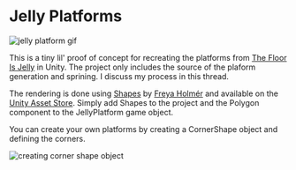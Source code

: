 # Jelly Platforms

![jelly platform gif](https://i.imgur.com/PRq9BXf.gif)

This is a tiny lil' proof of concept for recreating the platforms from [The Floor Is Jelly](http://thefloorisjelly.com/) in Unity. The project only includes the source of the plaform generation and sprining. I discuss my process in this thread.

The rendering is done using [Shapes](https://acegikmo.com/shapes/) by [Freya Holmér](https://twitter.com/FreyaHolmer) and available on the [Unity Asset Store](https://assetstore.unity.com/packages/tools/particles-effects/shapes-173167). Simply add Shapes to the project and the Polygon component to the JellyPlatform game object. 

You can create your own platforms by creating a CornerShape object and defining the corners.

![creating corner shape object](https://i.imgur.com/5sklxyq.png)
